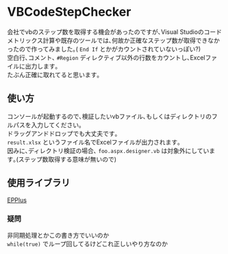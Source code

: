# VBCodeStepChecker
会社でvbのステップ数を取得する機会があったのですが､Visual Studioのコードメトリックス計算や既存のツールでは､何故か正確なステップ数が取得できなかったので作ってみました｡( `End If` とかがカウントされていないっぽい?)  
空白行､コメント､ `#Region` ディレクティブ以外の行数をカウントし､Excelファイルに出力します｡  
たぶん正確に取れてると思います｡

## 使い方  
コンソールが起動するので､検証したいvbファイル､もしくはディレクトリのフルパスを入力してください｡  
ドラッグアンドドロップでも大丈夫です｡  
`result.xlsx` というファイル名でExcelファイルが出力されます｡  
因みに､ディレクトリ検証の場合､ `foo.aspx.designer.vb` は対象外にしています｡(ステップ数取得する意味が無いので)  

## 使用ライブラリ
[EPPlus](http://epplus.codeplex.com/ "EPPlus")

### 疑問
非同期処理とかこの書き方でいいのか  
`while(true)` でループ回してるけどこれ正しいやり方なのか
